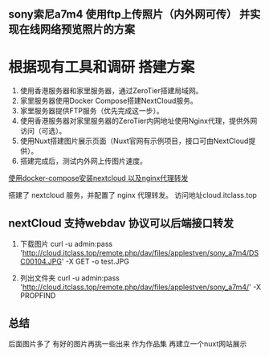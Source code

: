 ## sony索尼a7m4 使用ftp上传照片（内外网可传） 并实现在线网络预览照片的方案 


# 根据现有工具和调研 搭建方案 

1. 使用香港服务器和家里服务器，通过ZeroTier搭建局域网。
2. 家里服务器使用Docker Compose搭建NextCloud服务。
3. 家里服务器提供FTP服务（优先完成这一步）。
4. 使用香港服务器对家里服务器的ZeroTier内网地址使用Nginx代理，提供外网访问（可选）。
5. 使用Nuxt搭建图片展示页面（Nuxt官网有示例项目，接口可由NextCloud提供）。
6. 搭建完成后，测试内外网上传图片速度。



[使用docker-compose安装nextcloud 以及nginx代理转发](https://blog.csdn.net/qq_30071431/article/details/144907494?spm=1001.2014.3001.5501)

搭建了 nextcloud 服务，并配置了 nginx 代理转发。 
访问地址cloud.itclass.top

## nextCloud 支持webdav 协议可以后端接口转发

1. 下载图片
curl -u admin:pass 'http://cloud.itclass.top/remote.php/dav/files/applestven/sony_a7m4/DSC00104.JPG' -X GET -o test.JPG

1. 列出文件夹 
curl -u admin:pass 'http://cloud.itclass.top/remote.php/dav/files/applestven/sony_a7m4/' -X PROPFIND 


## 总结

后面图片多了 有好的图片再挑一些出来 作为作品集 再建立一个nuxt网站展示 